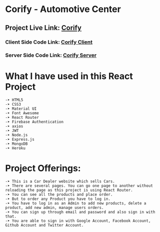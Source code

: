 # Corify - Automotive Center

## Project Live Link: [Corify](https://corify.netlify.app/home)

### Client Side Code Link: [Corify Client](https://github.com/programming-hero-web-course-4/niche-website-client-side-dev-shovon13)
### Server Side Code Link: [Corify Server](https://github.com/programming-hero-web-course-4/niche-website-server-side-dev-shovon13)

# What I have used in this React Project
	-➤ HTML5
	-➤ CSS3
	-➤ Material UI
	-➤ Font Awesome
    -➤ React Router
    -➤ Firebase Authentication
    -➤ axios
    -➤ JWT
    -➤ Node.js
    -➤ Express.js
    -➤ MongoDB
    -➤ Heroku

# Project Offerings:
	-➤ This is a Car Dealer website which sells Cars.
	-➤ There are several pages. You can go one page to another without reloading the page as this project is using React Router.
	-➤ You can see all the products and place order.
    -➤ But to order any Product you have to log in.
    -➤ You have to log in as an Admin to add new products, delete a product, add new admin, manage users orders.
    -➤ You can sign up through email and password and also sign in with that.
    -➤ You are able to sign in with Google Account, Facebook Account, Github Account and Twitter Account.